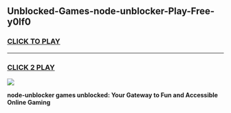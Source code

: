 
## Unblocked-Games-node-unblocker-Play-Free-y0lf0
<h3>
<a href="https://premium76.site?title=node-unblocker&ref=12A">CLICK TO PLAY</a></h3>
<hr>

<h3>
<a href="https://premium76.site?title=node-unblocker&ref=12A">CLICK 2 PLAY</a>
  
</h3>

<a href="https://premium76.site?title=node-unblocker&ref=12A"><img src="https://clearcache.store/games.png"></a>


**node-unblocker games unblocked: Your Gateway to Fun and Accessible Online Gaming**
